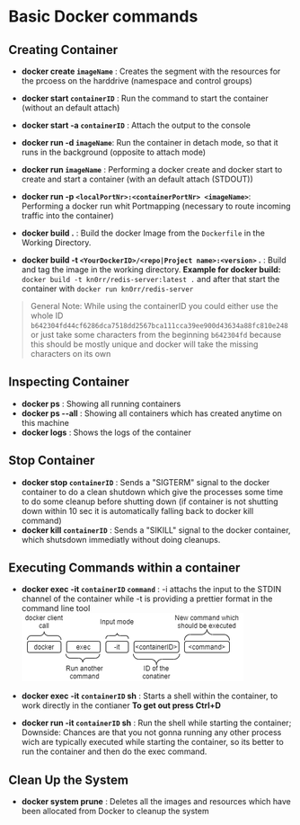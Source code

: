 # Basic Docker commands


## Creating Container
- **docker create `imageName`** : Creates the segment with the resources for the prcoess on the harddrive (namespace and control groups)

- **docker start `containerID`** : Run the command to start the container (without an default attach)

- **docker start -a `containerID`** : Attach the output to the console 

- **docker run -d `imageName`**: Run the container in detach mode, so that it runs in the background (opposite to attach mode)

- **docker run `imageName`** : Performing a docker create and docker start to create and start a container (with an default attach (STDOUT))

- **docker run -p `<localPortNr>:<containerPortNr> <imageName>`**: Performing a docker run whit Portmapping (necessary to route incoming traffic into the container)

- **docker build .** : Build the docker Image from the `Dockerfile` in the Working Directory.

- **docker build -t `<YourDockerID>/<repo|Project name>:<version>` .** : Build and tag the image in the working directory. **Example for docker build:** `docker build -t kn0rr/redis-server:latest .` and after that start the container with `docker run kn0rr/redis-server`

> General Note: While using the containerID you could either use the whole ID `b642304fd44cf6286dca7518dd2567bca111cca39ee900d43634a88fc810e248` or  just take some characters from the beginning `b642304fd` because this should be mostly unique and docker will take the missing characters on its own 
## Inspecting Container
- **docker ps** : Showing all running containers
- **docker ps --all** : Showing all containers which has created anytime on this machine
- **docker logs** : Shows the logs of the container

## Stop Container
- **docker stop `containerID`** :  Sends a "SIGTERM" signal to the docker container to do a clean shutdown which give the processes some time to do some cleanup before shutting down (if container is not shutting down within 10 sec it is automatically falling back to docker kill command)
- **docker kill `containerID`** : Sends a "SIKILL" signal to the docker container, which shutsdown immediatly without doing cleanups.

## Executing Commands within a container
- **docker exec -it `containerID` `command`** : -i attachs the input to the STDIN channel of the container while -t is providing a prettier format in the command line tool
 ![Docker Execute Command](img/docker_execute_command.png)

 - **docker exec -it `containerID` sh** : Starts a shell within the container, to work directly in the contianer **To get out press Ctrl+D**

 - **docker run -it `containerID` sh** : Run the shell while starting the container; Downside: Chances are that you not gonna running any other process wich are typically executed while starting the container, so its better to run the container and then do the exec command.


## Clean Up the System
- **docker system prune** : Deletes all the images and resources which have been allocated from Docker to cleanup the system 



